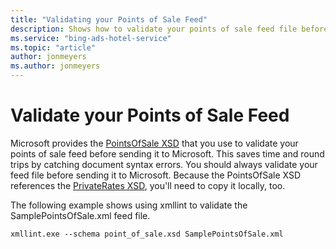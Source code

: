 ```yaml
---
title: "Validating your Points of Sale Feed"
description: Shows how to validate your points of sale feed file before sending it to Microsoft Advertising.
ms.service: "bing-ads-hotel-service"
ms.topic: "article"
author: jonmeyers
ms.author: jonmeyers
---
```


# Validate your Points of Sale Feed

Microsoft provides the [PointsOfSale XSD](https://bhacstatic.blob.core.windows.net/schemas/point_of_sale.xsd) that you use to validate your points of sale feed before sending it to Microsoft. This saves time and round trips by catching document syntax errors. You should always validate your feed file before sending it to Microsoft. Because the PointsOfSale XSD references the [PrivateRates XSD](https://bhacstatic.blob.core.windows.net/schemas/private_rates.xsd), you'll need to copy it locally, too.

The following example shows using xmllint to validate the SamplePointsOfSale.xml feed file.

```
xmllint.exe --schema point_of_sale.xsd SamplePointsOfSale.xml
```
